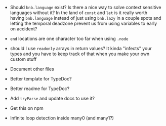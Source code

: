 - Should `bnb.language` exist? Is there a nice way to solve context sensitive languages without it? In the land of `const` and `let` is it really worth having `bnb.language` instead of just using `bnb.lazy` in a couple spots and letting the temporal deadzone prevent us from using variables to early on accident?

- `end` locations are one character too far when using `.node`

- should I use `readonly` arrays in return values? It kinda "infects" your types and you have to keep track of that when you make your own custom stuff

- Document other files

- Better template for TypeDoc?

- Better readme for TypeDoc?

- Add `tryParse` and update docs to use it?

- Get this on npm

- Infinite loop detection inside many0 (and many1?)
